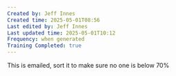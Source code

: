 ```yaml
---
Created by: Jeff Innes
Created time: 2025-05-01T08:56
Last edited by: Jeff Innes
Last updated time: 2025-05-01T10:12
Frequency: when generated
Training Completed: true
---
```

This is emailed, sort it to make sure no one is below 70%
